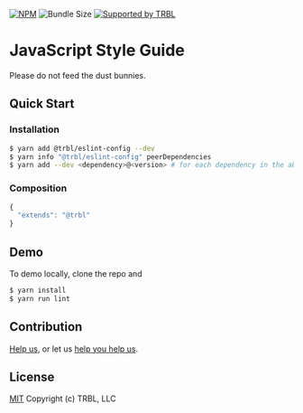 [![NPM](https://img.shields.io/npm/v/@trbl/eslint-config)](https://www.npmjs.com/@trbl/eslint-config)
![Bundle Size](https://img.shields.io/bundlephobia/minzip/@trbl/eslint-config?label=zipped)
[![Supported by TRBL](https://img.shields.io/badge/supported_by-TRBL-black)](https://github.com/trouble)

# JavaScript Style Guide

Please do not feed the dust bunnies.

## Quick Start

### Installation

```bash
$ yarn add @trbl/eslint-config --dev
$ yarn info "@trbl/eslint-config" peerDependencies
$ yarn add --dev <dependency>@<version> # for each dependency in the above output
```

### Composition

```javascript
{
  "extends": "@trbl"
}
```

## Demo

To demo locally, clone the repo and

```bash
$ yarn install
$ yarn run lint
```

## Contribution

[Help us,](https://github.com/trouble/.github/blob/master/CONTRIBUTING.md) or let us [help you help us](https://github.com/trouble/.github/blob/master/SUPPORT.md).

## License

[MIT](https://github.com/trouble/eslint-config/blob/master/LICENSE) Copyright (c) TRBL, LLC
